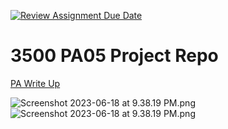 [![Review Assignment Due Date](https://classroom.github.com/assets/deadline-readme-button-24ddc0f5d75046c5622901739e7c5dd533143b0c8e959d652212380cedb1ea36.svg)](https://classroom.github.com/a/x6ckGcN8)
# 3500 PA05 Project Repo

[PA Write Up](https://markefontenot.notion.site/PA-05-8263d28a81a7473d8372c6579abd6481)

![Screenshot 2023-06-18 at 9.38.19 PM.png](..%2F..%2FScreenshot%202023-06-18%20at%209.38.19%20PM.png)![Screenshot 2023-06-18 at 9.38.19 PM.png](..%2F..%2FScreenshot%202023-06-18%20at%209.38.19%20PM.png)